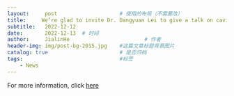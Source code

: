 ```yaml
---
layout:     post   				    # 使用的布局（不需要改）
title:     We’re glad to invite Dr. Dangyuan Lei to give a talk on cavity-enhanced light-matter interactions.	# 标题 
subtitle:   2022-12-12
date:       2022-12-13	# 时间
author:     JialinHe						# 作者
header-img: img/post-bg-2015.jpg 	#这篇文章标题背景图片
catalog: true 						# 是否归档
tags:								#标签
    - News
---
```

For more information, click [here](https://www.hitsz.edu.cn/article/view/id-137361.html)
